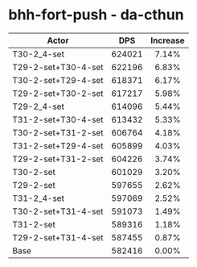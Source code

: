 # bhh-fort-push - da-cthun
| Actor | DPS | Increase |
|---|:---:|:---:|
|T30-2_4-set|624021|7.14%|
|T29-2-set+T30-4-set|622196|6.83%|
|T30-2-set+T29-4-set|618371|6.17%|
|T29-2-set+T30-2-set|617217|5.98%|
|T29-2_4-set|614096|5.44%|
|T31-2-set+T30-4-set|613432|5.33%|
|T30-2-set+T31-2-set|606764|4.18%|
|T31-2-set+T29-4-set|605899|4.03%|
|T29-2-set+T31-2-set|604226|3.74%|
|T30-2-set|601029|3.20%|
|T29-2-set|597655|2.62%|
|T31-2_4-set|597069|2.52%|
|T30-2-set+T31-4-set|591073|1.49%|
|T31-2-set|589316|1.18%|
|T29-2-set+T31-4-set|587455|0.87%|
|Base|582416|0.00%|
